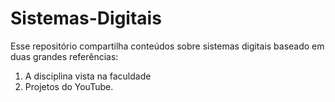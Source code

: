 # Sistemas-Digitais
Esse repositório compartilha conteúdos sobre sistemas digitais baseado em duas grandes referências: 
1. A disciplina vista na faculdade 
2. Projetos do YouTube.


